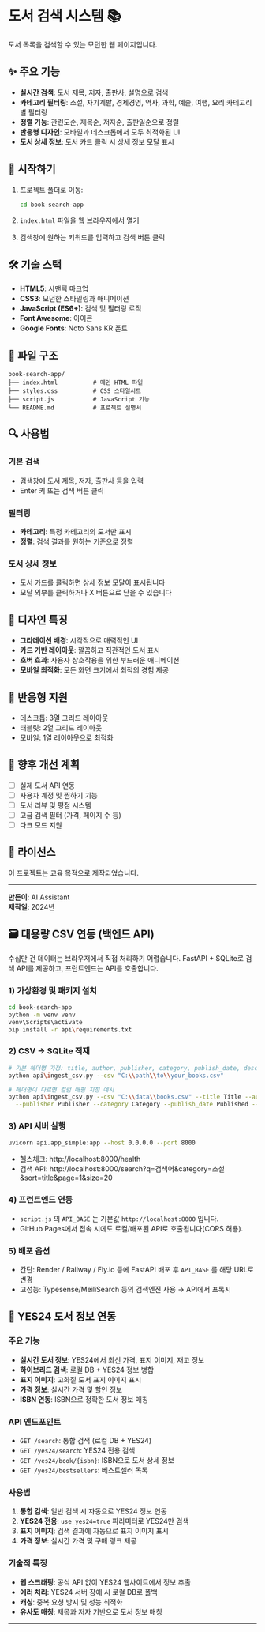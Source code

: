 # 도서 검색 시스템 📚

도서 목록을 검색할 수 있는 모던한 웹 페이지입니다.

## ✨ 주요 기능

- **실시간 검색**: 도서 제목, 저자, 출판사, 설명으로 검색
- **카테고리 필터링**: 소설, 자기계발, 경제경영, 역사, 과학, 예술, 여행, 요리 카테고리별 필터링
- **정렬 기능**: 관련도순, 제목순, 저자순, 출판일순으로 정렬
- **반응형 디자인**: 모바일과 데스크톱에서 모두 최적화된 UI
- **도서 상세 정보**: 도서 카드 클릭 시 상세 정보 모달 표시

## 🚀 시작하기

1. 프로젝트 폴더로 이동:
   ```bash
   cd book-search-app
   ```

2. `index.html` 파일을 웹 브라우저에서 열기

3. 검색창에 원하는 키워드를 입력하고 검색 버튼 클릭

## 🛠️ 기술 스택

- **HTML5**: 시맨틱 마크업
- **CSS3**: 모던한 스타일링과 애니메이션
- **JavaScript (ES6+)**: 검색 및 필터링 로직
- **Font Awesome**: 아이콘
- **Google Fonts**: Noto Sans KR 폰트

## 📁 파일 구조

```
book-search-app/
├── index.html          # 메인 HTML 파일
├── styles.css          # CSS 스타일시트
├── script.js           # JavaScript 기능
└── README.md           # 프로젝트 설명서
```

## 🔍 사용법

### 기본 검색
- 검색창에 도서 제목, 저자, 출판사 등을 입력
- Enter 키 또는 검색 버튼 클릭

### 필터링
- **카테고리**: 특정 카테고리의 도서만 표시
- **정렬**: 검색 결과를 원하는 기준으로 정렬

### 도서 상세 정보
- 도서 카드를 클릭하면 상세 정보 모달이 표시됩니다
- 모달 외부를 클릭하거나 X 버튼으로 닫을 수 있습니다

## 🎨 디자인 특징

- **그라데이션 배경**: 시각적으로 매력적인 UI
- **카드 기반 레이아웃**: 깔끔하고 직관적인 도서 표시
- **호버 효과**: 사용자 상호작용을 위한 부드러운 애니메이션
- **모바일 최적화**: 모든 화면 크기에서 최적의 경험 제공

## 📱 반응형 지원

- 데스크톱: 3열 그리드 레이아웃
- 태블릿: 2열 그리드 레이아웃
- 모바일: 1열 레이아웃으로 최적화

## 🔮 향후 개선 계획

- [ ] 실제 도서 API 연동
- [ ] 사용자 계정 및 찜하기 기능
- [ ] 도서 리뷰 및 평점 시스템
- [ ] 고급 검색 필터 (가격, 페이지 수 등)
- [ ] 다크 모드 지원

## 📄 라이선스

이 프로젝트는 교육 목적으로 제작되었습니다.

---

**만든이**: AI Assistant  
**제작일**: 2024년 

## 🗃️ 대용량 CSV 연동 (백엔드 API)

수십만 건 데이터는 브라우저에서 직접 처리하기 어렵습니다. FastAPI + SQLite로 검색 API를 제공하고, 프런트엔드는 API를 호출합니다.

### 1) 가상환경 및 패키지 설치
```bash
cd book-search-app
python -m venv venv
venv\Scripts\activate
pip install -r api\requirements.txt
```

### 2) CSV → SQLite 적재
```bash
# 기본 헤더명 가정: title, author, publisher, category, publish_date, description
python api\ingest_csv.py --csv "C:\\path\\to\\your_books.csv"

# 헤더명이 다르면 컬럼 매핑 지정 예시
python api\ingest_csv.py --csv "C:\\data\\books.csv" --title Title --author Author \
  --publisher Publisher --category Category --publish_date Published --description Description
```

### 3) API 서버 실행
```bash
uvicorn api.app_simple:app --host 0.0.0.0 --port 8000
```
- 헬스체크: http://localhost:8000/health
- 검색 API: http://localhost:8000/search?q=검색어&category=소설&sort=title&page=1&size=20

### 4) 프런트엔드 연동
- `script.js` 의 `API_BASE` 는 기본값 `http://localhost:8000` 입니다.
- GitHub Pages에서 접속 시에도 로컬/배포된 API로 호출됩니다(CORS 허용).

### 5) 배포 옵션
- 간단: Render / Railway / Fly.io 등에 FastAPI 배포 후 `API_BASE` 를 해당 URL로 변경
- 고성능: Typesense/MeiliSearch 등의 검색엔진 사용 → API에서 프록시

## 🛒 YES24 도서 정보 연동

### 주요 기능
- **실시간 도서 정보**: YES24에서 최신 가격, 표지 이미지, 재고 정보
- **하이브리드 검색**: 로컬 DB + YES24 정보 병합
- **표지 이미지**: 고화질 도서 표지 이미지 표시
- **가격 정보**: 실시간 가격 및 할인 정보
- **ISBN 연동**: ISBN으로 정확한 도서 정보 매칭

### API 엔드포인트
- `GET /search`: 통합 검색 (로컬 DB + YES24)
- `GET /yes24/search`: YES24 전용 검색
- `GET /yes24/book/{isbn}`: ISBN으로 도서 상세 정보
- `GET /yes24/bestsellers`: 베스트셀러 목록

### 사용법
1. **통합 검색**: 일반 검색 시 자동으로 YES24 정보 연동
2. **YES24 전용**: `use_yes24=true` 파라미터로 YES24만 검색
3. **표지 이미지**: 검색 결과에 자동으로 표지 이미지 표시
4. **가격 정보**: 실시간 가격 및 구매 링크 제공

### 기술적 특징
- **웹 스크래핑**: 공식 API 없이 YES24 웹사이트에서 정보 추출
- **에러 처리**: YES24 서버 장애 시 로컬 DB로 폴백
- **캐싱**: 중복 요청 방지 및 성능 최적화
- **유사도 매칭**: 제목과 저자 기반으로 도서 정보 매칭

--- 